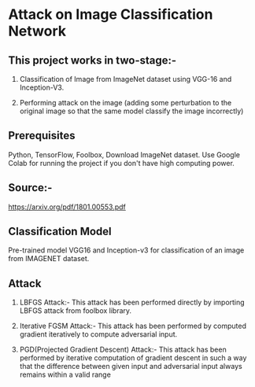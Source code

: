 # Attack on Image Classification Network

## This project works in two-stage:-
1. Classification of Image from ImageNet dataset using VGG-16 and Inception-V3.

2. Performing attack on the image (adding some perturbation to the original image so that the same model classify the image incorrectly)


## Prerequisites
Python, TensorFlow, Foolbox, Download ImageNet dataset.
Use Google Colab for running the project if you don't have high computing power.

## Source:-
https://arxiv.org/pdf/1801.00553.pdf

## Classification Model
Pre-trained model VGG16 and Inception-v3 for classification of an image from IMAGENET dataset.

## Attack
1. LBFGS Attack:-
This attack has been performed directly by importing LBFGS attack from foolbox library.

2. Iterative FGSM Attack:-
This attack has been performed by computed gradient iteratively to compute adversarial input.

3. PGD(Projected Gradient Descent) Attack:-
 This attack has been performed by iterative computation of gradient descent in such a way that the difference between given input and adversarial input always remains within a valid range
